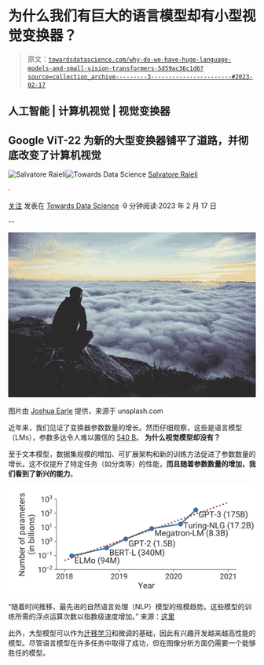 # 为什么我们有巨大的语言模型却有小型视觉变换器？

> 原文：[`towardsdatascience.com/why-do-we-have-huge-language-models-and-small-vision-transformers-5d59ac36c1d6?source=collection_archive---------3-----------------------#2023-02-17`](https://towardsdatascience.com/why-do-we-have-huge-language-models-and-small-vision-transformers-5d59ac36c1d6?source=collection_archive---------3-----------------------#2023-02-17)

## 人工智能 | 计算机视觉 | 视觉变换器

## Google ViT-22 为新的大型变换器铺平了道路，并彻底改变了计算机视觉

[](https://salvatore-raieli.medium.com/?source=post_page-----5d59ac36c1d6--------------------------------)![Salvatore Raieli](https://salvatore-raieli.medium.com/?source=post_page-----5d59ac36c1d6--------------------------------)[](https://towardsdatascience.com/?source=post_page-----5d59ac36c1d6--------------------------------)![Towards Data Science](https://towardsdatascience.com/?source=post_page-----5d59ac36c1d6--------------------------------) [Salvatore Raieli](https://salvatore-raieli.medium.com/?source=post_page-----5d59ac36c1d6--------------------------------)

·

[关注](https://medium.com/m/signin?actionUrl=https%3A%2F%2Fmedium.com%2F_%2Fsubscribe%2Fuser%2Ff1a08d9452cd&operation=register&redirect=https%3A%2F%2Ftowardsdatascience.com%2Fwhy-do-we-have-huge-language-models-and-small-vision-transformers-5d59ac36c1d6&user=Salvatore+Raieli&userId=f1a08d9452cd&source=post_page-f1a08d9452cd----5d59ac36c1d6---------------------post_header-----------) 发表在 [Towards Data Science](https://towardsdatascience.com/?source=post_page-----5d59ac36c1d6--------------------------------) ·9 分钟阅读·2023 年 2 月 17 日[](https://medium.com/m/signin?actionUrl=https%3A%2F%2Fmedium.com%2F_%2Fvote%2Ftowards-data-science%2F5d59ac36c1d6&operation=register&redirect=https%3A%2F%2Ftowardsdatascience.com%2Fwhy-do-we-have-huge-language-models-and-small-vision-transformers-5d59ac36c1d6&user=Salvatore+Raieli&userId=f1a08d9452cd&source=-----5d59ac36c1d6---------------------clap_footer-----------)

--

[](https://medium.com/m/signin?actionUrl=https%3A%2F%2Fmedium.com%2F_%2Fbookmark%2Fp%2F5d59ac36c1d6&operation=register&redirect=https%3A%2F%2Ftowardsdatascience.com%2Fwhy-do-we-have-huge-language-models-and-small-vision-transformers-5d59ac36c1d6&source=-----5d59ac36c1d6---------------------bookmark_footer-----------)![](img/e70451dc343d2e3cbc3ea2e6b5bbd3ea.png)

图片由 [Joshua Earle](https://unsplash.com/@joshuaearle) 提供，来源于 unsplash.com

近年来，我们见证了变换器参数数量的增长。然而仔细观察，这些是语言模型（LMs），参数多达令人难以置信的 [540 B](https://ai.googleblog.com/2022/04/pathways-language-model-palm-scaling-to.html)。 **为什么视觉模型却没有？**

至于文本模型，数据集规模的增加、可扩展架构和新的训练方法促进了参数数量的增长。这不仅提升了特定任务（如分类等）的性能，**而且随着参数数量的增加，我们看到了新兴的能力**。

![](img/57b77e6e745a2ea296895080a8738106.png)

“随着时间推移，最先进的自然语言处理（NLP）模型的规模趋势。这些模型的训练所需的浮点运算次数以指数级速度增加。” 来源：[这里](https://arxiv.org/abs/2104.04473)

此外，大型模型可以作为[迁移学习](https://en.wikipedia.org/wiki/Transfer_learning)和微调的基础，因此有兴趣开发越来越高性能的模型。尽管语言模型在许多任务中取得了成功，但在图像分析方面仍需要一个能够胜任的模型。

